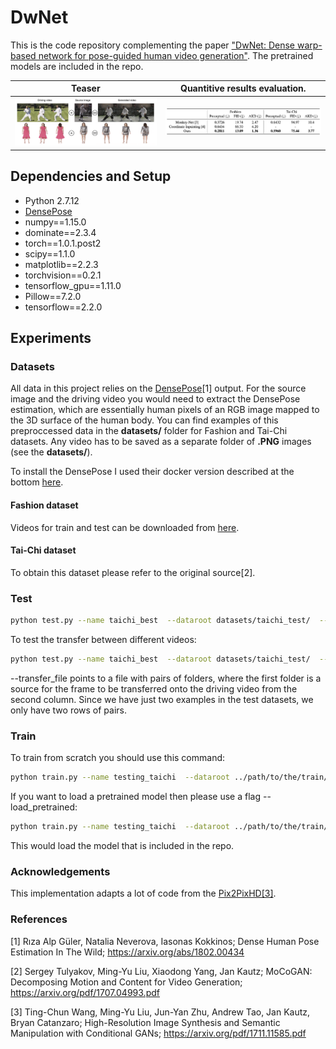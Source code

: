 
# DwNet

This is the code repository complementing the paper ["DwNet: Dense warp-based network for pose-guided human video generation"](https://arxiv.org/abs/1910.09139).  The pretrained models are included in the repo.


Teaser  |  Quantitive results evaluation.
:-------------------------:|:-------------------------:
![gif](demo/teaser.png) | ![gif](demo/quant.png)

## Dependencies and Setup

- Python 2.7.12
- [DensePose](https://github.com/facebookresearch/DensePose)
- numpy==1.15.0
- dominate==2.3.4
- torch==1.0.1.post2
- scipy==1.1.0
- matplotlib==2.2.3
- torchvision==0.2.1
- tensorflow_gpu==1.11.0
- Pillow==7.2.0
- tensorflow==2.2.0


## Experiments

### Datasets
All data in this project relies on the [DensePose](https://github.com/facebookresearch/DensePose)[1] output. For the source image and the driving video you would need to extract the DensePose estimation, which are essentially human pixels of an RGB image mapped to the 3D surface of the human body. You can find examples of this preproccessed data in the **datasets/** folder for Fashion and Tai-Chi datasets. Any video has to be saved as a separate folder of **.PNG** images (see the **datasets/**).

To install the DensePose I used their docker version described at the bottom [here](https://github.com/facebookresearch/DensePose/blob/master/INSTALL.md).

#### Fashion dataset
Videos for train and test can be downloaded from [here](https://vision.cs.ubc.ca/datasets/fashion/).

#### Tai-Chi dataset
To obtain this dataset please refer to the original source[2]. 

### Test
```bash
python test.py --name taichi_best  --dataroot datasets/taichi_test/  --nThreads 1  --loadSize 256  --gpu_ids 0  --prev_frame_num 3
```

To test the transfer between different videos:

```bash
python test.py --name taichi_best  --dataroot datasets/taichi_test/  --nThreads 1  --loadSize 256  --gpu_ids 0  --prev_frame_num 3 --transfer --transfer_file ./datasets/taichi_pairs.csv
```

\-\-transfer_file points to a file with pairs of folders, where the first folder is a source for the frame to be transferred onto the driving video from the second column. Since we have just two examples in the test datasets, we only have two rows of pairs.


### Train 

To train from scratch you should use this command:
```bash
python train.py --name testing_taichi  --dataroot ../path/to/the/train/dataset --batchSize 8 --gpu_ids 0 

```

If you want to load a pretrained model then please use a flag \-\-load_pretrained:
```bash
python train.py --name testing_taichi  --dataroot ../path/to/the/train/dataset --batchSize 8 --gpu_ids 0 --load_pretrain checkpoints/taichi_best/
```

This would load the model that is included in the repo. 

### Acknowledgements

This implementation adapts a lot of code from the [Pix2PixHD[3]](https://github.com/NVIDIA/pix2pixHD).


### References

[1] Rıza Alp Güler, Natalia Neverova, Iasonas Kokkinos; Dense Human Pose Estimation In The Wild; https://arxiv.org/abs/1802.00434

[2] Sergey Tulyakov, Ming-Yu Liu, Xiaodong Yang, Jan Kautz; MoCoGAN: Decomposing Motion and Content for Video Generation; https://arxiv.org/pdf/1707.04993.pdf

[3] Ting-Chun Wang, Ming-Yu Liu, Jun-Yan Zhu, Andrew Tao, Jan Kautz, Bryan Catanzaro; High-Resolution Image Synthesis and Semantic Manipulation with Conditional GANs; https://arxiv.org/pdf/1711.11585.pdf
